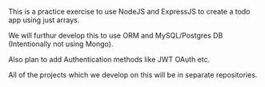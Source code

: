 This is a practice exercise to use NodeJS and ExpressJS to create a todo app using just arrays.

We will furthur develop this to use ORM and MySQL/Postgres DB (Intentionally not using Mongo).

Also plan to add Authentication methods like JWT OAuth etc.

All of the projects which we develop on this will be in separate repositories.

